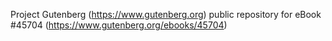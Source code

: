 Project Gutenberg (https://www.gutenberg.org) public repository for eBook #45704 (https://www.gutenberg.org/ebooks/45704)
